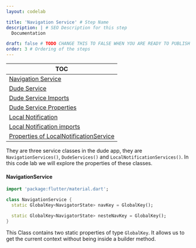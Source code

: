 ```yaml
---
layout: codelab

title: 'Navigation Service' # Step Name
description: | # SEO Description for this step
  Documentation

draft: false # TODO CHANGE THIS TO FALSE WHEN YOU ARE READY TO PUBLISH THE PAGE
order: 3 # Ordering of the steps
---
```

| TOC                              |
|----------------------------------|
|  [Navigation Service](#navigationservice)       |
|  [Dude Service](#dudeservice)         |
|  [Dude Service Imports](#imports)             |
|  [Dude Service Properties](#properties-of-dudeservice) |
|  [Local Notification](#localnotificationservice) |
|  [Local Notification imports](#imports-1) |
|  [Properties of LocalNotificationService](#properties-of-localnotificationservice) |


They are three service classes in the dude app, they are `NavigationServices()`, `DudeServices()` and `LocalNotificationServices()`. In this code lab we will explore the properties of these classes.


#### NavigationService

```dart
import 'package:flutter/material.dart';

class NavigationService {
  static GlobalKey<NavigatorState> navKey = GlobalKey();

  static GlobalKey<NavigatorState> nesteNavKey = GlobalKey();
}

```

This Class contains two static properties of type `GlobalKey`. It allows us to get the current context without being inside a builder method.

